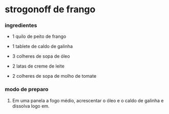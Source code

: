 # strogonoff de frango

### ingredientes

- 1 quilo de peito de frango

- 1 tablete de caldo de galinha

- 3 colheres de sopa de óleo

- 2 latas de creme de leite

- 2 colheres de sopa de molho de tomate

  

### modo de preparo

1. Em uma panela a fogo médio, acrescentar o óleo e o caldo de galinha e dissolva logo em. 

   